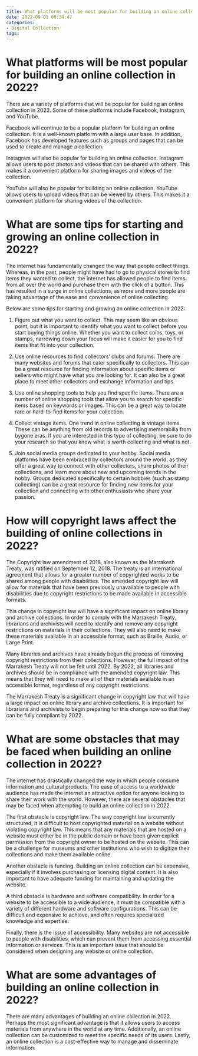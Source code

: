 ```yaml
---
title: What platforms will be most popular for building an online collection in 2022
date: 2022-09-01 00:34:47
categories:
- Digital Collection
tags:
---
```



#  What platforms will be most popular for building an online collection in 2022?

There are a variety of platforms that will be popular for building an online collection in 2022. Some of these platforms include Facebook, Instagram, and YouTube.

Facebook will continue to be a popular platform for building an online collection. It is a well-known platform with a large user base. In addition, Facebook has developed features such as groups and pages that can be used to create and manage a collection.

Instagram will also be popular for building an online collection. Instagram allows users to post photos and videos that can be shared with others. This makes it a convenient platform for sharing images and videos of the collection.

YouTube will also be popular for building an online collection. YouTube allows users to upload videos that can be viewed by others. This makes it a convenient platform for sharing videos of the collection.

#  What are some tips for starting and growing an online collection in 2022?

The internet has fundamentally changed the way that people collect things. Whereas, in the past, people might have had to go to physical stores to find items they wanted to collect, the internet has allowed people to find items from all over the world and purchase them with the click of a button. This has resulted in a surge in online collections, as more and more people are taking advantage of the ease and convenience of online collecting.

Below are some tips for starting and growing an online collection in 2022:

1. Figure out what you want to collect. This may seem like an obvious point, but it is important to identify what you want to collect before you start buying things online. Whether you want to collect coins, toys, or stamps, narrowing down your focus will make it easier for you to find items that fit into your collection.

2. Use online resources to find collectors’ clubs and forums. There are many websites and forums that cater specifically to collectors. This can be a great resource for finding information about specific items or sellers who might have what you are looking for. It can also be a great place to meet other collectors and exchange information and tips.

3. Use online shopping tools to help you find specific items. There are a number of online shopping tools that allow you to search for specific items based on keywords or images. This can be a great way to locate rare or hard-to-find items for your collection.

4. Collect vintage items. One trend in online collecting is vintage items. These can be anything from old records to advertising memorabilia from bygone eras. If you are interested in this type of collecting, be sure to do your research so that you know what is worth collecting and what is not.

5. Join social media groups dedicated to your hobby. Social media platforms have been embraced by collectors around the world, as they offer a great way to connect with other collectors, share photos of their collections, and learn more about new and upcoming trends in the hobby. Groups dedicated specifically to certain hobbies (such as stamp collecting) can be a great resource for finding new items for your collection and connecting with other enthusiasts who share your passion.

#  How will copyright laws affect the building of online collections in 2022?

The Copyright law amendment of 2018, also known as the Marrakesh Treaty, was ratified on September 12, 2018. The treaty is an international agreement that allows for a greater number of copyrighted works to be shared among people with disabilities. The amended copyright law will allow for materials that have been previously unavailable to people with disabilities due to copyright restrictions to be made available in accessible formats.

This change in copyright law will have a significant impact on online library and archive collections. In order to comply with the Marrakesh Treaty, librarians and archivists will need to identify and remove any copyright restrictions on materials in their collections. They will also need to make these materials available in an accessible format, such as Braille, Audio, or Large Print.

Many libraries and archives have already begun the process of removing copyright restrictions from their collections. However, the full impact of the Marrakesh Treaty will not be felt until 2022. By 2022, all libraries and archives should be in compliance with the amended copyright law. This means that they will need to make all of their materials available in an accessible format, regardless of any copyright restrictions.

The Marrakesh Treaty is a significant change in copyright law that will have a large impact on online library and archive collections. It is important for librarians and archivists to begin preparing for this change now so that they can be fully compliant by 2022.

#  What are some obstacles that may be faced when building an online collection in 2022?

The internet has drastically changed the way in which people consume information and cultural products. The ease of access to a worldwide audience has made the internet an attractive option for anyone looking to share their work with the world. However, there are several obstacles that may be faced when attempting to build an online collection in 2022.

The first obstacle is copyright law. The way copyright law is currently structured, it is difficult to host copyrighted material on a website without violating copyright law. This means that any materials that are hosted on a website must either be in the public domain or have been given explicit permission from the copyright owner to be hosted on the website. This can be a challenge for museums and other institutions who wish to digitize their collections and make them available online.

Another obstacle is funding. Building an online collection can be expensive, especially if it involves purchasing or licensing digital content. It is also important to have adequate funding for maintaining and updating the website.

A third obstacle is hardware and software compatibility. In order for a website to be accessible to a wide audience, it must be compatible with a variety of different hardware and software configurations. This can be difficult and expensive to achieve, and often requires specialized knowledge and expertise.

Finally, there is the issue of accessibility. Many websites are not accessible to people with disabilities, which can prevent them from accessing essential information or services. This is an important issue that should be considered when designing any website or online collection.

#  What are some advantages of building an online collection in 2022?

There are many advantages of building an online collection in 2022. Perhaps the most significant advantage is that it allows users to access materials from anywhere in the world at any time. Additionally, an online collection can be customized to meet the specific needs of its users. Lastly, an online collection is a cost-effective way to manage and disseminate information.
